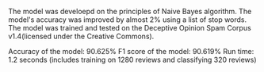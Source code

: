 The model was develoepd on the principles of Naive Bayes algorithm. 
The model's accuracy was improved by almost 2% using a list of stop words. 
The model was trained and tested on the Deceptive Opinion Spam Corpus v1.4(licensed under the Creative Commons).

Accuracy of the model: 90.625%
F1 score of the model: 90.619%
Run time: 1.2 seconds (includes training on 1280 reviews and classifying 320 reviews) 
